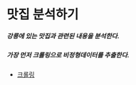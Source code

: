 # 맛집 분석하기
##### 강릉에 있는 맛집과 관련된 내용을 분석한다.
##### 가장 먼저 크롤링으로 비정형데이터를 추출한다.

- [크롤링](https://github.com/googolhkl/dataAnalysis/tree/master/matzip/crawling)

